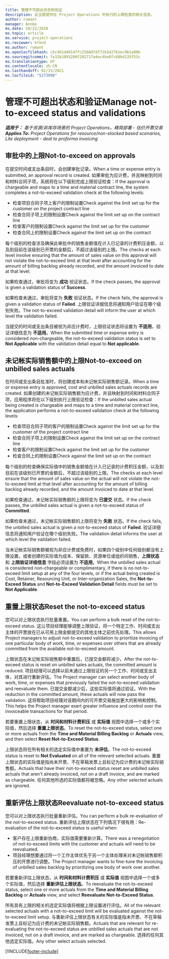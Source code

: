 ```yaml
---
title: 管理不可超出状态和验证
description: 此主题提供在 Project Operations 中执行的上限检查的相关信息。
author: rumant
manager: Annbe
ms.date: 10/22/2020
ms.topic: article
ms.service: project-operations
ms.reviewer: kfend
ms.author: rumant
ms.openlocfilehash: c5c491d4014ffc2568d7df72b542761ec9b1a90b
ms.sourcegitcommit: fa32b1893286f20271fa4ec4be8fc68bd135f53c
ms.translationtype: HT
ms.contentlocale: zh-CN
ms.lasthandoff: 02/15/2021
ms.locfileid: "5273998"
---
```

# <a name="manage-not-to-exceed-status-and-validations"></a><span data-ttu-id="a7224-103">管理不可超出状态和验证</span><span class="sxs-lookup"><span data-stu-id="a7224-103">Manage not-to-exceed status and validations</span></span> 

<span data-ttu-id="a7224-104">_**适用于：** 基于资源/非库存场景的 Project Operations，精简部署 - 估价开票交易_</span><span class="sxs-lookup"><span data-stu-id="a7224-104">_**Applies To:** Project Operations for resource/non-stocked based scenarios, Lite deployment - deal to proforma invoicing_</span></span>

## <a name="not-to-exceed-on-approvals"></a><span data-ttu-id="a7224-105">审批中的上限</span><span class="sxs-lookup"><span data-stu-id="a7224-105">Not-to-exceed on approvals</span></span>

<span data-ttu-id="a7224-106">在提交时间或支出条目时，会创建审批记录。</span><span class="sxs-lookup"><span data-stu-id="a7224-106">When a time or expense entry is submitted, an approval record is created.</span></span> <span data-ttu-id="a7224-107">如果审批为应计费，并且映射到时间和材料合同子项，系统将在以下级别完成上限验证检查：</span><span class="sxs-lookup"><span data-stu-id="a7224-107">If the approval is chargeable and maps to a time and material contract line, the system completes a not-to-exceed validation check at the following levels:</span></span>

  - <span data-ttu-id="a7224-108">检查项目合同子项上客户的限制设置</span><span class="sxs-lookup"><span data-stu-id="a7224-108">Check against the limit set up for the customer on the project contract line</span></span>
  - <span data-ttu-id="a7224-109">检查合同子项上的限制设置</span><span class="sxs-lookup"><span data-stu-id="a7224-109">Check against the limit set up on the contract line</span></span>
  - <span data-ttu-id="a7224-110">检查客户的限制设置</span><span class="sxs-lookup"><span data-stu-id="a7224-110">Check against the limit set up for the customer</span></span>
  - <span data-ttu-id="a7224-111">检查合同上的限制设置</span><span class="sxs-lookup"><span data-stu-id="a7224-111">Check against the limit set up on the contract</span></span>

<span data-ttu-id="a7224-112">每个级别的检查涉及确保此审批中的销售金额值在计入已记录的计费积压金额，以及到目前在该级别已开票的金额后，不超过该级别的上限。</span><span class="sxs-lookup"><span data-stu-id="a7224-112">The checks at each level involve ensuring that the amount of sales value on this approval will not violate the not-to-exceed limit at that level after accounting for the amount of billing backlog already recorded, and the amount invoiced to date at that level.</span></span>

<span data-ttu-id="a7224-113">如果检查通过，审批将变为 **成功** 验证状态。</span><span class="sxs-lookup"><span data-stu-id="a7224-113">If the check passes, the approval is given a validation status of **Success**.</span></span>

<span data-ttu-id="a7224-114">如果检查未通过，审批将变为 **失败** 验证状态。</span><span class="sxs-lookup"><span data-stu-id="a7224-114">If the check fails, the approval is given a validation status of **Failed**.</span></span> <span data-ttu-id="a7224-115">上限验证详细信息将通知用户验证在哪个级别失败。</span><span class="sxs-lookup"><span data-stu-id="a7224-115">The not-to-exceed validation detail will inform the user at which level the validation failed.</span></span>

<span data-ttu-id="a7224-116">当提交的时间或支出条目被视为非应计费时，上限验证状态将设置为 **不适用**，验证详细信息为 **不适用**。</span><span class="sxs-lookup"><span data-stu-id="a7224-116">When the submitted time or expense entry is considered non-chargeable, the not-to-exceed validation status is set to **Not Applicable** with the validation detail equal to **Not applicable**.</span></span>

## <a name="not-to-exceed-on-unbilled-sales-actuals"></a><span data-ttu-id="a7224-117">未记帐实际销售额中的上限</span><span class="sxs-lookup"><span data-stu-id="a7224-117">Not-to-exceed on unbilled sales actuals</span></span>

<span data-ttu-id="a7224-118">在时间或支出条目批准时，将创建成本和未记帐实际销售额记录。</span><span class="sxs-lookup"><span data-stu-id="a7224-118">When a time or expense entry is approved, cost and unbilled sales actuals records are created.</span></span> <span data-ttu-id="a7224-119">如果创建的未记帐实际销售额为应计费，并且映射到时间和材料合同子项，应用程序将在以下级别执行上限验证检查：</span><span class="sxs-lookup"><span data-stu-id="a7224-119">If the unbilled sales actual being created is chargeable and maps to a time and material contract line, the application performs a not-to-exceed validation check at the following levels:</span></span>

  - <span data-ttu-id="a7224-120">检查项目合同子项的客户的限制设置</span><span class="sxs-lookup"><span data-stu-id="a7224-120">Check against the limit set up for the customer of the project contract line</span></span>
  - <span data-ttu-id="a7224-121">检查合同子项上的限制设置</span><span class="sxs-lookup"><span data-stu-id="a7224-121">Check against the limit set up on the contract line</span></span>
  - <span data-ttu-id="a7224-122">检查客户的限制设置</span><span class="sxs-lookup"><span data-stu-id="a7224-122">Check against the limit set up for the customer</span></span>
  - <span data-ttu-id="a7224-123">检查合同上的限制设置</span><span class="sxs-lookup"><span data-stu-id="a7224-123">Check against the limit set up on the contract</span></span>

<span data-ttu-id="a7224-124">每个级别的检查确保实际值中的销售金额值在计入已记录的计费积压金额，以及到目前在该级别已开票的金额后，不超过该级别的上限。</span><span class="sxs-lookup"><span data-stu-id="a7224-124">The checks at each level ensure that the amount of sales value on the actual will not violate the not-to-exceed limit at that level after accounting for the amount of billing backlog already recorded, and the amount invoiced to date at that level.</span></span>

<span data-ttu-id="a7224-125">如果检查通过，未记帐实际销售额的上限将变为 **已提交** 状态。</span><span class="sxs-lookup"><span data-stu-id="a7224-125">If the check passes, the unbilled sales actual is given a not-to-exceed status of **Committed**.</span></span>

<span data-ttu-id="a7224-126">如果检查未通过，未记帐实际销售额的上限将变为 **失败** 状态。</span><span class="sxs-lookup"><span data-stu-id="a7224-126">If the check fails, the unbilled sales actual is given a not-to-exceed status of **Failed**.</span></span> <span data-ttu-id="a7224-127">验证详细信息将通知用户验证在哪个级别失败。</span><span class="sxs-lookup"><span data-stu-id="a7224-127">The validation detail informs the user at which level the validation failed.</span></span>

<span data-ttu-id="a7224-128">当未记帐实际销售额被视为非应计费或免费时，如果四个级别中任何级别都没有上限设置，或者创建的实际值为成本、保留款、资源单位或组织间销售，**上限状态** 和 **上限验证详细信息** 字段必须设置为 **不适用**。</span><span class="sxs-lookup"><span data-stu-id="a7224-128">When the unbilled sales actual is considered non-chargeable or complimentary, if there is no not-to-exceed limit setup at any of the four levels, or if the actual being created is Cost, Retainer, Resourcing Unit, or Inter-organization Sales, the **Not-to-Exceed Status** and **Not-to-Exceed Validation Detail** fields must be set to **Not Applicable**.</span></span>

## <a name="reset-the-not-to-exceed-status"></a><span data-ttu-id="a7224-129">重置上限状态</span><span class="sxs-lookup"><span data-stu-id="a7224-129">Reset the not-to-exceed status</span></span>

<span data-ttu-id="a7224-130">您可以对上限状态执行批量重置。</span><span class="sxs-lookup"><span data-stu-id="a7224-130">You can perform a bulk reset of the not-to-exceed status.</span></span> <span data-ttu-id="a7224-131">这让项目经理能够调整上限验证，将一个特定工作、时间或支出主体的开票放在已从可用上限金额提交的其他主体之前优先处理。</span><span class="sxs-lookup"><span data-stu-id="a7224-131">This allows Project managers to adjust not-to-exceed validation to prioritize invoicing of one particular body of work, time, or expenses over others that are already committed from the available not-to-exceed amount.</span></span>

<span data-ttu-id="a7224-132">上限状态在未记帐实际销售额中重置后，已提交金额将减少。</span><span class="sxs-lookup"><span data-stu-id="a7224-132">After the not-to-exceed status is reset on unbilled sales actuals, the committed amount is reduced.</span></span> <span data-ttu-id="a7224-133">项目经理可以选择以前未通过上限验证的另一个工作、时间或支出主体，对其进行重新评估。</span><span class="sxs-lookup"><span data-stu-id="a7224-133">The Project manager can select another body of work, time, or expenses that previously failed the not-to-exceed validation and reevaluate them.</span></span> <span data-ttu-id="a7224-134">已提交金额减少后，这些实际值将通过验证。</span><span class="sxs-lookup"><span data-stu-id="a7224-134">With the reduction in the committed amount, these actuals will now pass the validation.</span></span> <span data-ttu-id="a7224-135">这将帮助项目经理对该期间内的可开票交易施加更大的影响和控制。</span><span class="sxs-lookup"><span data-stu-id="a7224-135">This helps the Project manager exert greater influence and control over the invoiceable transactions for that period.</span></span>

<span data-ttu-id="a7224-136">若要重置上限状态，从 **时间和材料计费积压** 或 **实际值** 视图中选择一个或多个实际值，然后选择 **重置上限状态**。</span><span class="sxs-lookup"><span data-stu-id="a7224-136">To reset the not-to-exceed status, select one or more actuals from the **Time and Material Billing Backlog** or **Actuals** view, and then select **Reset Not-to-Exceed Status**.</span></span>

<span data-ttu-id="a7224-137">上限状态将在所有相关的选定实际值中重置为 **未评估**。</span><span class="sxs-lookup"><span data-stu-id="a7224-137">The not-to-exceed status is reset to **Not Evaluated** on all of the relevant selected actuals.</span></span> <span data-ttu-id="a7224-138">重置上限状态的实际值是指尚未开票、不在草稿发票上且标记为应计费的未记帐实际销售额。</span><span class="sxs-lookup"><span data-stu-id="a7224-138">Actuals that have their not-to-exceed status reset are unbilled sales actuals that aren't already invoiced, not on a draft invoice, and are marked as chargeable.</span></span> <span data-ttu-id="a7224-139">任何其他所选的实际值都将被忽略。</span><span class="sxs-lookup"><span data-stu-id="a7224-139">Any other selected actuals are ignored.</span></span>

## <a name="reevaluate-not-to-exceed-status"></a><span data-ttu-id="a7224-140">重新评估上限状态</span><span class="sxs-lookup"><span data-stu-id="a7224-140">Reevaluate not-to-exceed status</span></span>

<span data-ttu-id="a7224-141">您可以对上限状态执行批量重新评估。</span><span class="sxs-lookup"><span data-stu-id="a7224-141">You can perform a bulk re-evaluation of the not-to-exceed status.</span></span> <span data-ttu-id="a7224-142">重新评估上限状态在下列情况下很有用：</span><span class="sxs-lookup"><span data-stu-id="a7224-142">Re-evaluation of the not-to-exceed status is useful when:</span></span>

  - <span data-ttu-id="a7224-143">客户存在上限重新协商，实际值需要重新计算。</span><span class="sxs-lookup"><span data-stu-id="a7224-143">There was a renegotiation of not-to-exceed limits with the customer and actuals will need to be reevaluated.</span></span>
  - <span data-ttu-id="a7224-144">项目经理想要通过将一个工作主体优先于另一个主体处理来对未记帐销售额积压的开票进行调整。</span><span class="sxs-lookup"><span data-stu-id="a7224-144">The Project manager wants to fine-tune the invoicing of unbilled sales backlog by prioritizing one body of work over another.</span></span>

<span data-ttu-id="a7224-145">若要重新评估上限状态，从 **时间和材料计费积压** 或 **实际值** 视图中选择一个或多个实际值，然后选择 **重新评估上限状态**。</span><span class="sxs-lookup"><span data-stu-id="a7224-145">To reevaluate the not-to-exceed status, select one or more actuals from the **Time and Material Billing Backlog** or **Actuals** view, and select **Reevaluate Not-to-Exceed Status**.</span></span>

<span data-ttu-id="a7224-146">所有具有上限的相关的选定实际值将根据上限设置进行评估。</span><span class="sxs-lookup"><span data-stu-id="a7224-146">All of the relevant selected actuals with a not-to-exceed limit will be evaluated against the not-to-exceed limit setup.</span></span> <span data-ttu-id="a7224-147">与重新评估上限状态有关的实际值是指未开票、不在草稿发票上且标记为应计费的未记帐实际销售额。</span><span class="sxs-lookup"><span data-stu-id="a7224-147">Actuals that are relevant for re-evaluating the not-to-exceed status are unbilled sales actuals that are not invoiced, not on a draft invoice, and are marked as chargeable.</span></span> <span data-ttu-id="a7224-148">选择的任何其他选定实际值。</span><span class="sxs-lookup"><span data-stu-id="a7224-148">Any other select actuals selected.</span></span>


[!INCLUDE[footer-include](../../includes/footer-banner.md)]